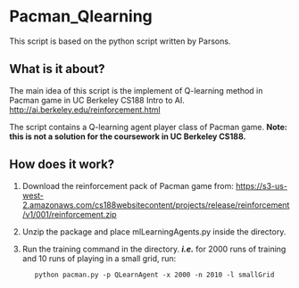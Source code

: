 # Pacman_Qlearning
This script is based on the python script written by Parsons.
## What is it about?

The main idea of this script is the implement of Q-learning method in Pacman game in UC Berkeley CS188 Intro to AI. http://ai.berkeley.edu/reinforcement.html

The script contains a Q-learning agent player class of Pacman game. 
**Note: this is not a solution for the coursework in UC Berkeley CS188.**

## How does it work?
1. Download the reinforcement pack of Pacman game from:
https://s3-us-west-2.amazonaws.com/cs188websitecontent/projects/release/reinforcement/v1/001/reinforcement.zip

2. Unzip the package and place mlLearningAgents.py inside the directory.

3. Run the training command in the directory.
  ***i.e.*** for 2000 runs of training and 10 runs of playing in a small grid, run:
  
          python pacman.py -p QLearnAgent -x 2000 -n 2010 -l smallGrid

